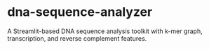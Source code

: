 # dna-sequence-analyzer
A Streamlit-based DNA sequence analysis toolkit with k-mer graph, transcription, and reverse complement features.
